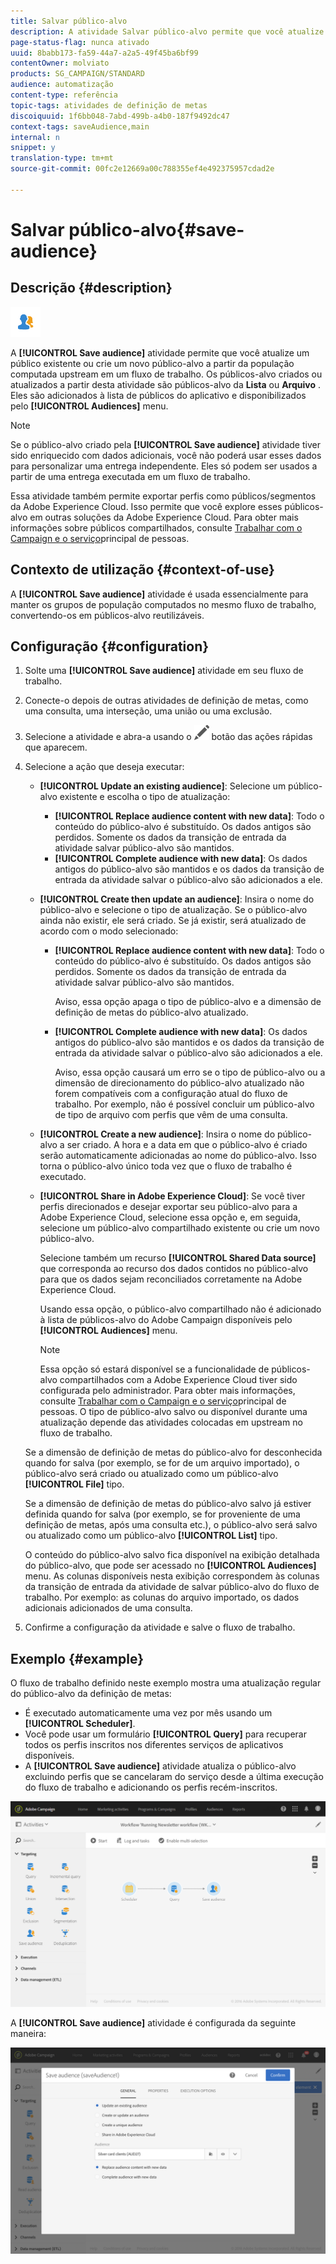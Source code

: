 ```yaml
---
title: Salvar público-alvo
description: A atividade Salvar público-alvo permite que você atualize um público existente ou crie um novo público-alvo a partir da população computada upstream em um fluxo de trabalho.
page-status-flag: nunca ativado
uuid: 8babb173-fa59-44a7-a2a5-49f45ba6bf99
contentOwner: molviato
products: SG_CAMPAIGN/STANDARD
audience: automatização
content-type: referência
topic-tags: atividades de definição de metas
discoiquuid: 1f6bb048-7abd-499b-a4b0-187f9492dc47
context-tags: saveAudience,main
internal: n
snippet: y
translation-type: tm+mt
source-git-commit: 00fc2e12669a00c788355ef4e492375957cdad2e

---
```



# Salvar público-alvo{#save-audience}

## Descrição {#description}

![](assets/save_audience.png)

A **[!UICONTROL Save audience]** atividade permite que você atualize um público existente ou crie um novo público-alvo a partir da população computada upstream em um fluxo de trabalho. Os públicos-alvo criados ou atualizados a partir desta atividade são públicos-alvo da **Lista** ou **Arquivo** . Eles são adicionados à lista de públicos do aplicativo e disponibilizados pelo **[!UICONTROL Audiences]** menu.

>[!NOTE]
>
>Se o público-alvo criado pela **[!UICONTROL Save audience]** atividade tiver sido enriquecido com dados adicionais, você não poderá usar esses dados para personalizar uma entrega independente. Eles só podem ser usados a partir de uma entrega executada em um fluxo de trabalho.

Essa atividade também permite exportar perfis como públicos/segmentos da Adobe Experience Cloud. Isso permite que você explore esses públicos-alvo em outras soluções da Adobe Experience Cloud. Para obter mais informações sobre públicos compartilhados, consulte [Trabalhar com o Campaign e o serviço](../../integrating/using/about-campaign-audience-manager-or-people-core-service-integration.md)principal de pessoas.

## Contexto de utilização {#context-of-use}

A **[!UICONTROL Save audience]** atividade é usada essencialmente para manter os grupos de população computados no mesmo fluxo de trabalho, convertendo-os em públicos-alvo reutilizáveis.

## Configuração {#configuration}

1. Solte uma **[!UICONTROL Save audience]** atividade em seu fluxo de trabalho.
1. Conecte-o depois de outras atividades de definição de metas, como uma consulta, uma interseção, uma união ou uma exclusão.
1. Selecione a atividade e abra-a usando o ![](assets/edit_darkgrey-24px.png) botão das ações rápidas que aparecem.
1. Selecione a ação que deseja executar:

   * **[!UICONTROL Update an existing audience]**: Selecione um público-alvo existente e escolha o tipo de atualização:

      * **[!UICONTROL Replace audience content with new data]**: Todo o conteúdo do público-alvo é substituído. Os dados antigos são perdidos. Somente os dados da transição de entrada da atividade salvar público-alvo são mantidos.
      * **[!UICONTROL Complete audience with new data]**: Os dados antigos do público-alvo são mantidos e os dados da transição de entrada da atividade salvar o público-alvo são adicionados a ele.
   * **[!UICONTROL Create then update an audience]**: Insira o nome do público-alvo e selecione o tipo de atualização. Se o público-alvo ainda não existir, ele será criado. Se já existir, será atualizado de acordo com o modo selecionado:

      * **[!UICONTROL Replace audience content with new data]**: Todo o conteúdo do público-alvo é substituído. Os dados antigos são perdidos. Somente os dados da transição de entrada da atividade salvar público-alvo são mantidos.

         Aviso, essa opção apaga o tipo de público-alvo e a dimensão de definição de metas do público-alvo atualizado.

      * **[!UICONTROL Complete audience with new data]**: Os dados antigos do público-alvo são mantidos e os dados da transição de entrada da atividade salvar o público-alvo são adicionados a ele.

         Aviso, essa opção causará um erro se o tipo de público-alvo ou a dimensão de direcionamento do público-alvo atualizado não forem compatíveis com a configuração atual do fluxo de trabalho. Por exemplo, não é possível concluir um público-alvo de tipo de arquivo com perfis que vêm de uma consulta.
   * **[!UICONTROL Create a new audience]**: Insira o nome do público-alvo a ser criado. A hora e a data em que o público-alvo é criado serão automaticamente adicionadas ao nome do público-alvo. Isso torna o público-alvo único toda vez que o fluxo de trabalho é executado.
   * **[!UICONTROL Share in Adobe Experience Cloud]**: Se você tiver perfis direcionados e desejar exportar seu público-alvo para a Adobe Experience Cloud, selecione essa opção e, em seguida, selecione um público-alvo compartilhado existente ou crie um novo público-alvo.

      Selecione também um recurso **[!UICONTROL Shared Data source]** que corresponda ao recurso dos dados contidos no público-alvo para que os dados sejam reconciliados corretamente na Adobe Experience Cloud.

      Usando essa opção, o público-alvo compartilhado não é adicionado à lista de públicos-alvo do Adobe Campaign disponíveis pelo **[!UICONTROL Audiences]** menu.

      >[!NOTE]
      >
      >Essa opção só estará disponível se a funcionalidade de públicos-alvo compartilhados com a Adobe Experience Cloud tiver sido configurada pelo administrador. Para obter mais informações, consulte [Trabalhar com o Campaign e o serviço](../../integrating/using/about-campaign-audience-manager-or-people-core-service-integration.md)principal de pessoas.
   O tipo de público-alvo salvo ou disponível durante uma atualização depende das atividades colocadas em upstream no fluxo de trabalho.

   Se a dimensão de definição de metas do público-alvo for desconhecida quando for salva (por exemplo, se for de um arquivo importado), o público-alvo será criado ou atualizado como um público-alvo **[!UICONTROL File]** tipo.

   Se a dimensão de definição de metas do público-alvo salvo já estiver definida quando for salva (por exemplo, se for proveniente de uma definição de metas, após uma consulta etc.), o público-alvo será salvo ou atualizado como um público-alvo **[!UICONTROL List]** tipo.

   O conteúdo do público-alvo salvo fica disponível na exibição detalhada do público-alvo, que pode ser acessado no **[!UICONTROL Audiences]** menu. As colunas disponíveis nesta exibição correspondem às colunas da transição de entrada da atividade de salvar público-alvo do fluxo de trabalho.  Por exemplo: as colunas do arquivo importado, os dados adicionais adicionados de uma consulta.

1. Confirme a configuração da atividade e salve o fluxo de trabalho.

## Exemplo {#example}

O fluxo de trabalho definido neste exemplo mostra uma atualização regular do público-alvo da definição de metas:

* É executado automaticamente uma vez por mês usando um **[!UICONTROL Scheduler]**.
* Você pode usar um formulário **[!UICONTROL Query]** para recuperar todos os perfis inscritos nos diferentes serviços de aplicativos disponíveis.
* A **[!UICONTROL Save audience]** atividade atualiza o público-alvo excluindo perfis que se cancelaram do serviço desde a última execução do fluxo de trabalho e adicionando os perfis recém-inscritos.

![](assets/save_audience_example_1.png)

A **[!UICONTROL Save audience]** atividade é configurada da seguinte maneira:

![](assets/save_audience_example_2.png)


